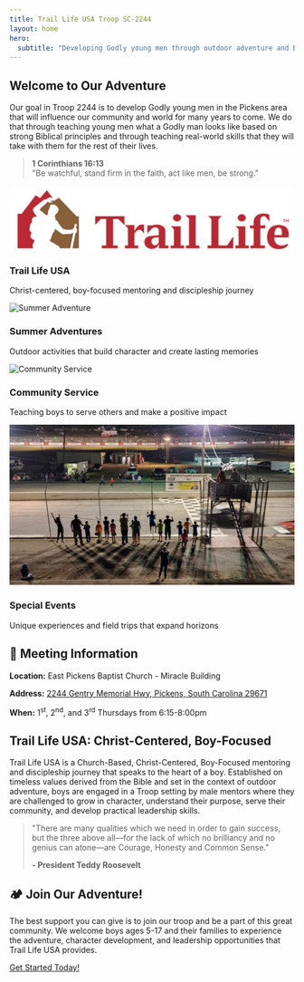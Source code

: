 ```yaml
---
title: Trail Life USA Troop SC-2244
layout: home
hero:
  subtitle: "Developing Godly young men through outdoor adventure and Biblical principles"
---
```


## Welcome to Our Adventure

Our goal in Troop 2244 is to develop Godly young men in the Pickens area that will influence our community and world for many years to come. We do that through teaching young men what a Godly man looks like based on strong Biblical principles and through teaching real-world skills that they will take with them for the rest of their lives.

> **1 Corinthians 16:13**<br />
> "Be watchful, stand firm in the faith, act like men, be strong."

<div class="photo-gallery">
  <div class="photo-card">
    <img src="/assets/images/TLUSA Logo.png" alt="Trail Life USA Logo">
    <div class="photo-content">
      <h3>Trail Life USA</h3>
      <p>Christ-centered, boy-focused mentoring and discipleship journey</p>
    </div>
  </div>
  <div class="photo-card">
    <img src="/assets/images/gallery/2022_Summer_Adventure/e8bfeb_88f8b2a226914d1f881ec76136dfa5af~mv2.avif" alt="Summer Adventure">
    <div class="photo-content">
      <h3>Summer Adventures</h3>
      <p>Outdoor activities that build character and create lasting memories</p>
    </div>
  </div>
  <div class="photo-card">
    <img src="/assets/images/gallery/2022_EPBC_Workday/e8bfeb_4663709ea01b474d85e3cb64ce946884~mv2.jpg" alt="Community Service">
    <div class="photo-content">
      <h3>Community Service</h3>
      <p>Teaching boys to serve others and make a positive impact</p>
    </div>
  </div>
  <div class="photo-card">
    <img src="/assets/images/gallery/2022_Pickens_Speedway/img1.jpg" alt="Special Events">
    <div class="photo-content">
      <h3>Special Events</h3>
      <p>Unique experiences and field trips that expand horizons</p>
    </div>
  </div>
</div>

<div class="meeting-info">
  <h2>📍 Meeting Information</h2>
  <p><strong>Location:</strong> East Pickens Baptist Church - Miracle Building</p>
  <p><strong>Address:</strong> <a href="http://maps.google.com/?daddr=2244+Gentry+Memorial+Hwy+Pickens+South+Carolina" target="_blank">2244 Gentry Memorial Hwy, Pickens, South Carolina 29671</a></p>
  <p><strong>When:</strong> 1<sup>st</sup>, 2<sup>nd</sup>, and 3<sup>rd</sup> Thursdays from 6:15-8:00pm</p>
</div>

## Trail Life USA: Christ-Centered, Boy-Focused

Trail Life USA is a Church-Based, Christ-Centered, Boy-Focused mentoring and discipleship journey that speaks to the heart of a boy. Established on timeless values derived from the Bible and set in the context of outdoor adventure, boys are engaged in a Troop setting by male mentors where they are challenged to grow in character, understand their purpose, serve their community, and develop practical leadership skills.

> "There are many qualities which we need in order to gain success, but the three above all—for the lack of which no brilliancy and no genius can atone—are Courage, Honesty and Common Sense."
>
> **- President Teddy Roosevelt**

<div class="cta-section">
  <h2>🏕️ Join Our Adventure!</h2>
  <p>The best support you can give is to join our troop and be a part of this great community. We welcome boys ages 5-17 and their families to experience the adventure, character development, and leadership opportunities that Trail Life USA provides.</p>
  <a href="./contact">Get Started Today!</a>
</div>

